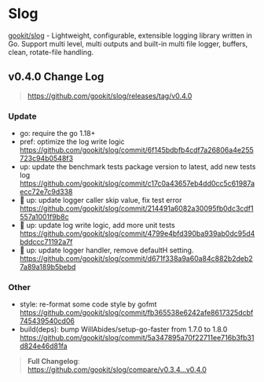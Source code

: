 # Slog

[gookit/slog](https://github.com/gookit/slog) - Lightweight, configurable, extensible logging library written in Go. Support multi level, multi outputs and built-in multi file logger, buffers, clean, rotate-file handling.

## v0.4.0 Change Log

> https://github.com/gookit/slog/releases/tag/v0.4.0

### Update

- go: require the go 1.18+
- pref: optimize the log write logic https://github.com/gookit/slog/commit/6f145bdbfb4cdf7a26806a4e255723c94b0548f3
- up: update the benchmark tests package version to latest, add new tests log https://github.com/gookit/slog/commit/c17c0a43657eb4dd0cc5c61987aecc72e7c9d338
- :necktie: up: update logger caller skip value, fix test error https://github.com/gookit/slog/commit/214491a6082a30095fb0dc3cdf1557a1001f9b8c
- :necktie: up: update log write logic, add more unit tests https://github.com/gookit/slog/commit/4799e4bfd390ba939ab0dc95d4bddccc71192a7f
- :necktie: up: update logger handler, remove defaultH setting. https://github.com/gookit/slog/commit/d671f338a9a60a84c882b2deb27a89a189b5bebd

### Other

- style: re-format some code style by gofmt https://github.com/gookit/slog/commit/fb365538e6242afe8617325dcbf745439540cd06
- build(deps): bump WillAbides/setup-go-faster from 1.7.0 to 1.8.0 https://github.com/gookit/slog/commit/5a347895a70f22711ee716b3fb31d824e46d81fa

> **Full Changelog**: https://github.com/gookit/slog/compare/v0.3.4...v0.4.0

